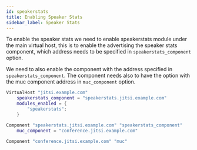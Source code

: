 ```yaml
---
id: speakerstats
title: Enabling Speaker Stats
sidebar_label: Speaker Stats
---
```


To enable the speaker stats we need to enable speakerstats module under the main
virtual host, this is to enable the advertising the speaker stats component, 
which address needs to be specified in `speakerstats_component` option.

We need to also enable the component with the address specified in `speakerstats_component`.
The component needs also to have the option with the muc component address in
`muc_component` option.

```lua
VirtualHost "jitsi.example.com"
    speakerstats_component = "speakerstats.jitsi.example.com"
    modules_enabled = {
        "speakerstats";
    }

Component "speakerstats.jitsi.example.com" "speakerstats_component"
    muc_component = "conference.jitsi.example.com"

Component "conference.jitsi.example.com" "muc"
```
